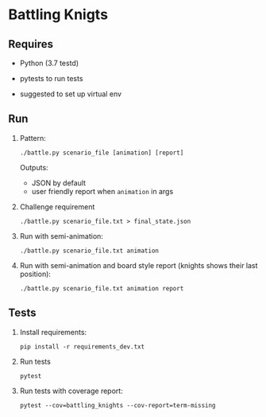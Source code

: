 # Battling Knigts

## Requires
    
* Python (3.7 testd)
* pytests to run tests

* suggested to set up virtual env

## Run

1. Pattern: 
    
    ```shell script
    ./battle.py scenario_file [animation] [report]
    ```
   
   Outputs:
   * JSON by default
   * user friendly report when `animation` in args

2. Challenge requirement
    
    ```shell script
    ./battle.py scenario_file.txt > final_state.json
    ```
   
3. Run with semi-animation:
    
    ```shell script
    ./battle.py scenario_file.txt animation
    ```

4. Run with semi-animation and board style report (knights shows their last position):
    
    ```shell script
    ./battle.py scenario_file.txt animation report
    ```

## Tests

1. Install requirements: 
    
    ```shell script
    pip install -r requirements_dev.txt
    ```

2. Run tests

    ```shell script
    pytest
    ```

3. Run tests with coverage report: 
    
    ```shell script
    pytest --cov=battling_knights --cov-report=term-missing
    ```
